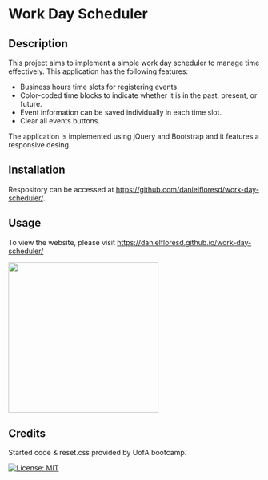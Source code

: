 # Work Day Scheduler 

## Description

This project aims to implement a simple work day scheduler to manage time effectively. This application has the following features:
* Business hours time slots for registering events.
* Color-coded time blocks to indicate whether it is in the past, present, or future.
* Event information can be saved individually in each time slot.
* Clear all events buttons.


The application is implemented using jQuery and Bootstrap and it features a responsive desing.

## Installation
Respository can be accessed at https://github.com/danielfloresd/work-day-scheduler/.
## Usage
To view the website, please visit https://danielfloresd.github.io/work-day-scheduler/

<img src="./assets/work-day-scheduler.PNG" width="300" />

## Credits

Started code & reset.css provided by UofA bootcamp.

[![License: MIT](https://img.shields.io/badge/License-MIT-yellow.svg)](https://opensource.org/licenses/MIT)


<!-- User Story
AS AN employee with a busy schedule
I WANT to add important events to a daily planner
SO THAT I can manage my time effectively
Acceptance Criteria
GIVEN I am using a daily planner to create a schedule
WHEN I open the planner
THEN the current day is displayed at the top of the calendar
WHEN I scroll down
THEN I am presented with time blocks for standard business hours
WHEN I view the time blocks for that day
THEN each time block is color-coded to indicate whether it is in the past, present, or future
WHEN I click into a time block
THEN I can enter an event
WHEN I click the save button for that time block
THEN the text for that event is saved in local storage
WHEN I refresh the page
THEN the saved events persist -->
